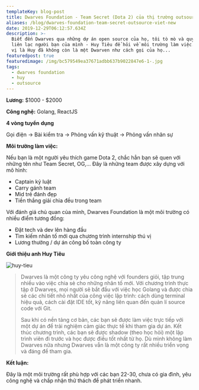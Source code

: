 ```yaml
---
templateKey: blog-post
title: Dwarves Foundation - Team Secret (Dota 2) của thị trường outsource Việt
aliases: /blog/dwarves-foundation-team-secret-outsource-viet-new
date: 2019-12-29T06:12:57.634Z
description: >-
  Biết đến Dwarves qua những dự án open source của họ, tôi tò mò và quyết định
  liên lạc người bạn của mình - Huy Tiêu để hỏi về môi trường làm việc. Điều thú
  vị là Huy đã không còn là một Dwarven như cách gọi của họ...
featuredpost: true
featuredimage: /img/bc579549ea37671adbb637b9022847e6-1-.jpg
tags:
  - dwarves foundation
  - huy
  - outsource
---
```

**Lương:** $1000 - $2000

**Công nghệ:** Golang, ReactJS

**4 vòng tuyển** **dụng**

Gọi điện → Bài kiểm tra → Phỏng vấn kỹ thuật → Phỏng vấn nhân sự 

**Môi trường làm việc:**

Nếu bạn là một người yêu thích game Dota 2, chắc hẳn bạn sẽ quen với những tên như Team Secret, OG,... Đây là những team được xây dựng với mô hình:

* Captain kỷ luật
* Carry gánh team
* Mid trẻ đánh đẹp
* Tiền thắng giải chia đều trong team

Với đánh giá chủ quan của mình, Dwarves Foundation là một môi trường có nhiều điểm tương đồng:

* Đặt tech và dev lên hàng đầu
* Tìm kiếm nhân tố mới qua chương trình internship thú vị
* Lương thưởng / dự án công bố toàn công ty

**Giới thiệu anh Huy Tiêu**

![huy-tieu](/img/huy_tieu.jpg "Huy Tiêu - từng là Operation Manager của Dwarves")

> Dwarves là một công ty yêu công nghệ với founders giỏi, tập trung nhiều vào việc chia sẻ cho những nhân tố mới. Với chương trình thực tập ở Dwarves, mọi người sẽ bắt đầu với việc học Golang và được chia sẻ các chi tiết nhỏ nhất của công việc lập trình: cách dùng terminal hiệu quả, cách cài đặt IDE tốt, kỹ năng liên quan đến quản lí source code với Git.
>
> Sau khi có nền tảng cơ bản, các bạn sẽ được làm việc trực tiếp với một dự án để trải nghiệm cảm giác thực tế khi tham gia dự án. Kết thúc chương trình, các bạn sẽ được shadow (theo học hỏi) một lập trình viên đi trước và học được điều tốt nhất từ họ. Dù mình không làm Dwarves nữa nhưng Dwarves vẫn là một công ty rất nhiều triển vọng và đáng để tham gia.

**Kết luận:**

Đây là một môi trường rất phù hợp với các bạn 22-30, chưa có gia đình, yêu công nghệ và chấp nhận thử thách để phát triển nhanh.
